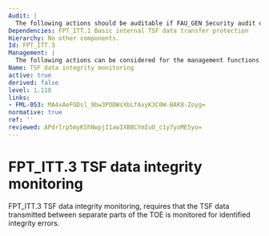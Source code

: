 ```yaml
---
Audit: |
  The following actions should be auditable if FAU_GEN Security audit data generation is included in the PP, PP-Module, functional package or ST: a) minimal: the detection of modification of TSF data; b) basic: the action taken following detection of an integrity error.
Dependencies: FPT_ITT.1 Basic internal TSF data transfer protection
Hierarchy: No other components.
Id: FPT_ITT.3
Management: |
  The following actions can be considered for the management functions in FMT: a) management of the types of modification against which the TSF should protect; b) management of the mechanism used to provide the protection of the data in transit between different parts of the TSF; c) management of the types of modification of TSF data the TSF should try to detect; d) management of the actions that will be taken.
Name: TSF data integrity monitoring
active: true
derived: false
level: 1.118
links:
- FML-053: MA4xAeFGDsl_9bw3PODWsXbLfAxyK3C0W-BAK8-Zoyg=
normative: true
ref: ''
reviewed: APdrlrp5myKShNwpjI1awIXBBCYmIuO_c1y7yoME5yo=
---
```


# FPT_ITT.3 TSF data integrity monitoring

FPT_ITT.3 TSF data integrity monitoring, requires that the TSF data transmitted between separate parts of the TOE is monitored for identified integrity errors.